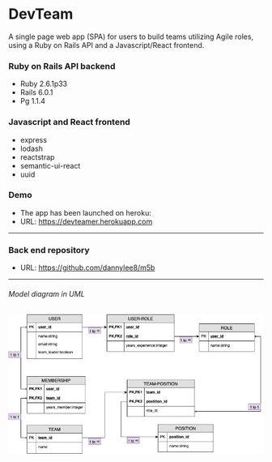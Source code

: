 #  DevTeam
 A single page web app (SPA) for users to build teams utilizing Agile roles, using a Ruby on Rails API and a Javascript/React frontend.

### Ruby on Rails API backend
- Ruby 2.6.1p33
- Rails 6.0.1
- Pg 1.1.4

### Javascript and React frontend
- express
- lodash
- reactstrap
- semantic-ui-react
- uuid

### Demo
- The app has been launched on heroku:
- URL: https://devteamer.herokuapp.com
------------
### Back end repository
- URL: https://github.com/dannylee8/m5b
------------
###### Model diagram in UML

![](./mod5.png)
